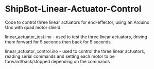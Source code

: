 # ShipBot-Linear-Actuator-Control
Code to control three linear actuators for end-effector, using an Arduino Uno with quad motor shield

linear_actuator_test.ino - used to test the three linear actuators, driving them forward for 5 seconds then back for 5 seconds

linear_actuator_control.ino - used to control the three linear actuators, reading serial commands and setting each motor to be forward/back/stopped depending on the commands
